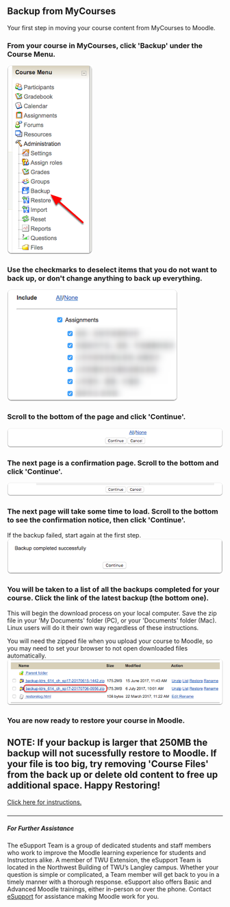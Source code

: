 ## Backup from MyCourses

Your first step in moving your course content from MyCourses to Moodle.

### From your course in MyCourses, click 'Backup' under the Course Menu.

![](/assets/from-your-course-in-mycourses--click--backup--under-the-course-menu.png)

### Use the checkmarks to deselect items that you do not want to back up, or don't change anything to back up everything.

![](/assets/use-the-checkmarks-to-deselect-items-that-you-do-not-want-to-back-up--or-don-t-change-anything-to-ba.png)

### Scroll to the bottom of the page and click 'Continue'.

![](/assets/scroll-to-the-bottom-of-the-page-and-click--continue-.png)

### The next page is a confirmation page. Scroll to the bottom and click 'Continue'.

![](/assets/the-next-page-is-a-confirmation-page-scroll-to-the-bottom-and-click--continue-.png)

### The next page will take some time to load. Scroll to the bottom to see the confirmation notice, then click 'Continue'.

If the backup failed, start again at the first step.  
![](/assets/the-next-page-will-take-some-time-to-load-scroll-to-the-bottom-to-see-the-confirmation-notice--then-.png)

### You will be taken to a list of all the backups completed for your course. Click the link of the latest backup \(the bottom one\).

This will begin the download process on your local computer. Save the zip file in your 'My Documents' folder \(PC\), or your 'Documents' folder \(Mac\). Linux users will do it their own way regardless of these instructions.

You will need the zipped file when you upload your course to Moodle, so you may need to set your browser to not open downloaded files automatically.  
![](/assets/you-will-be-taken-to-a-list-of-all-the-backups-completed-for-your-course-click-the-link-of-the-lates.png)

### You are now ready to restore your course in Moodle.

## **NOTE: If your backup is larger that 250MB the backup will not sucessfully restore to Moodle. If your file is too big, try removing 'Course Files' from the back up or delete old content to free up additional space. Happy Restoring!**

[Click here for instructions.](https://trinitywestern.teamdynamix.com/TDClient/KB/ArticleDet?ID=32925)

##### 

---

##### For Further Assistance

The eSupport Team is a group of dedicated students and staff members who work to improve the Moodle learning experience for students and Instructors alike. A member of TWU Extension, the eSupport Team is located in the Northwest Building of TWU’s Langley campus. Whether your question is simple or complicated, a Team member will get back to you in a timely manner with a thorough response. eSupport also offers Basic and Advanced Moodle trainings, either in-person or over the phone. Contact [eSupport](https://trinitywestern.teamdynamix.com/TDClient/Requests/ServiceDet?ID=16141) for assistance making Moodle work for you.


